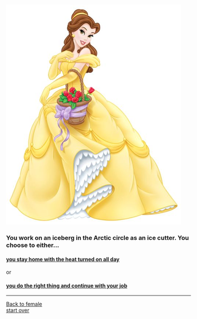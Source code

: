 ![](belle.jpg)
### You work on an iceberg in the Arctic circle as an ice cutter. You choose to either...  
#### [you stay home with the heat turned on all day](stay-home.md)   
or   
#### [you do the right thing and continue with your job](continue.md)  

---
[Back to female](../female/female.md)    
[start over](../beginning/start.md)




